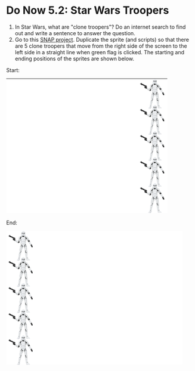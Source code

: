 # Do Now 5.2: Star Wars Troopers

1. In Star Wars, what are "clone troopers"? Do an internet search to find out and write a sentence to answer the question.
2. Go to this [SNAP project](http://snap.berkeley.edu/snapsource/snap.html#present:Username=whuangpha&ProjectName=160425%20Do%20Now%20cloning). Duplicate the sprite \(and scripts\) so that there are 5 clone troopers that move from the right side of the screen to the left side in a straight line when green flag is clicked. The starting and ending positions of the sprites are shown below.

Start:

![clone formation](../../.gitbook/assets/clone_troopers_formation.png)

End:

![clone formation end](../../.gitbook/assets/clone_troopers_formation_end.png)

